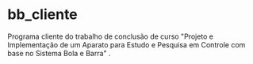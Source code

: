 # bb_cliente
Programa cliente do trabalho de conclusão de curso "Projeto e Implementação de um Aparato para Estudo e Pesquisa em Controle com base no Sistema Bola e Barra" .
